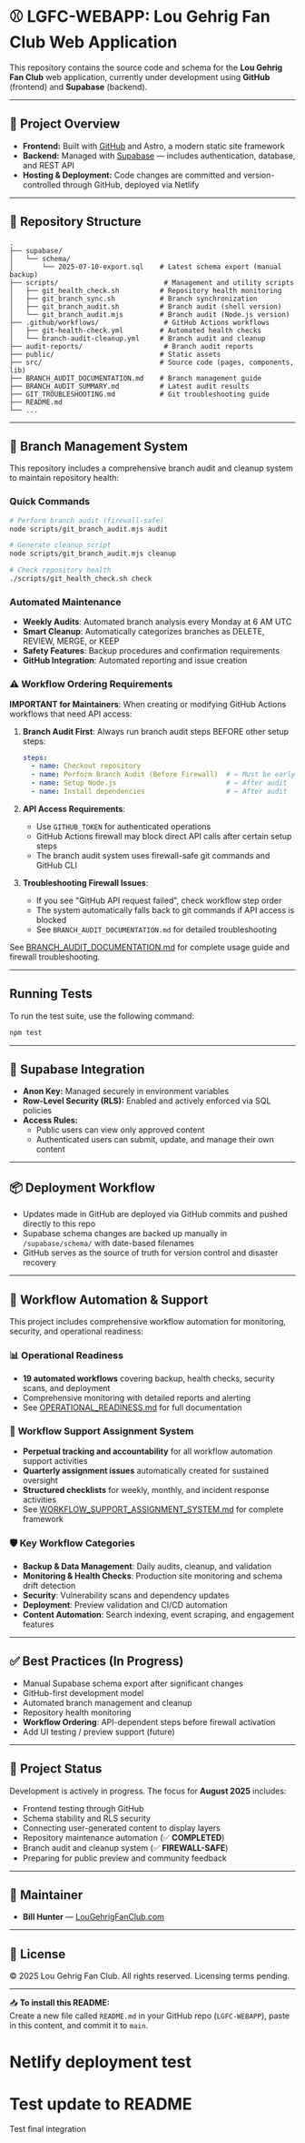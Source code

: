 # ⚾ LGFC-WEBAPP: Lou Gehrig Fan Club Web Application

This repository contains the source code and schema for the **Lou Gehrig Fan Club** web application, currently under development using **GitHub** (frontend) and **Supabase** (backend).

---

## 📌 Project Overview

- **Frontend:** Built with [GitHub](https://github.com) and Astro, a modern static site framework
- **Backend:** Managed with [Supabase](https://supabase.com) — includes authentication, database, and REST API
- **Hosting & Deployment:** Code changes are committed and version-controlled through GitHub, deployed via Netlify

---

## 📂 Repository Structure

```plaintext
.
├── supabase/
│   └── schema/
│       └── 2025-07-10-export.sql    # Latest schema export (manual backup)
├── scripts/                          # Management and utility scripts
│   ├── git_health_check.sh          # Repository health monitoring
│   ├── git_branch_sync.sh           # Branch synchronization
│   ├── git_branch_audit.sh          # Branch audit (shell version)
│   └── git_branch_audit.mjs         # Branch audit (Node.js version)
├── .github/workflows/                # GitHub Actions workflows
│   ├── git-health-check.yml         # Automated health checks
│   └── branch-audit-cleanup.yml     # Branch audit and cleanup
├── audit-reports/                    # Branch audit reports
├── public/                          # Static assets
├── src/                             # Source code (pages, components, lib)
├── BRANCH_AUDIT_DOCUMENTATION.md    # Branch management guide
├── BRANCH_AUDIT_SUMMARY.md          # Latest audit results
├── GIT_TROUBLESHOOTING.md           # Git troubleshooting guide
├── README.md
└── ...
```

---

## 🔧 Branch Management System

This repository includes a comprehensive branch audit and cleanup system to maintain repository health:

### Quick Commands

```bash
# Perform branch audit (firewall-safe)
node scripts/git_branch_audit.mjs audit

# Generate cleanup script
node scripts/git_branch_audit.mjs cleanup

# Check repository health
./scripts/git_health_check.sh check
```

### Automated Maintenance
- **Weekly Audits**: Automated branch analysis every Monday at 6 AM UTC
- **Smart Cleanup**: Automatically categorizes branches as DELETE, REVIEW, MERGE, or KEEP
- **Safety Features**: Backup procedures and confirmation requirements
- **GitHub Integration**: Automated reporting and issue creation

### ⚠️ Workflow Ordering Requirements

**IMPORTANT for Maintainers**: When creating or modifying GitHub Actions workflows that need API access:

1. **Branch Audit First**: Always run branch audit steps BEFORE other setup steps:
   ```yaml
   steps:
     - name: Checkout repository
     - name: Perform Branch Audit (Before Firewall)  # ← Must be early
     - name: Setup Node.js                           # ← After audit
     - name: Install dependencies                    # ← After audit
   ```

2. **API Access Requirements**: 
   - Use `GITHUB_TOKEN` for authenticated operations
   - GitHub Actions firewall may block direct API calls after certain setup steps
   - The branch audit system uses firewall-safe git commands and GitHub CLI

3. **Troubleshooting Firewall Issues**:
   - If you see "GitHub API request failed", check workflow step order
   - The system automatically falls back to git commands if API access is blocked
   - See `BRANCH_AUDIT_DOCUMENTATION.md` for detailed troubleshooting

See [BRANCH_AUDIT_DOCUMENTATION.md](./BRANCH_AUDIT_DOCUMENTATION.md) for complete usage guide and firewall troubleshooting.

---

## Running Tests

To run the test suite, use the following command:

```bash
npm test
```

---

## 🔗 Supabase Integration

- **Anon Key:** Managed securely in environment variables
- **Row-Level Security (RLS):** Enabled and actively enforced via SQL policies
- **Access Rules:**
  - Public users can view only approved content
  - Authenticated users can submit, update, and manage their own content

---

## 📦 Deployment Workflow

- Updates made in GitHub are deployed via GitHub commits and pushed directly to this repo
- Supabase schema changes are backed up manually in `/supabase/schema/` with date-based filenames
- GitHub serves as the source of truth for version control and disaster recovery

---

## 🔧 Workflow Automation & Support

This project includes comprehensive workflow automation for monitoring, security, and operational readiness:

### 📊 **Operational Readiness**
- **19 automated workflows** covering backup, health checks, security scans, and deployment
- Comprehensive monitoring with detailed reports and alerting
- See [OPERATIONAL_READINESS.md](OPERATIONAL_READINESS.md) for full documentation

### 🎯 **Workflow Support Assignment System**
- **Perpetual tracking and accountability** for all workflow automation support activities
- **Quarterly assignment issues** automatically created for sustained oversight
- **Structured checklists** for weekly, monthly, and incident response activities
- See [WORKFLOW_SUPPORT_ASSIGNMENT_SYSTEM.md](WORKFLOW_SUPPORT_ASSIGNMENT_SYSTEM.md) for complete framework

### 🛡️ **Key Workflow Categories**
- **Backup & Data Management**: Daily audits, cleanup, and validation
- **Monitoring & Health Checks**: Production site monitoring and schema drift detection
- **Security**: Vulnerability scans and dependency updates
- **Deployment**: Preview validation and CI/CD automation
- **Content Automation**: Search indexing, event scraping, and engagement features

---

## ✅ Best Practices (In Progress)

- Manual Supabase schema export after significant changes
- GitHub-first development model
- Automated branch management and cleanup
- Repository health monitoring
- **Workflow Ordering**: API-dependent steps before firewall activation
- Add UI testing / preview support (future)

---

## 🧭 Project Status

Development is actively in progress. The focus for **August 2025** includes:

- Frontend testing through GitHub
- Schema stability and RLS security
- Connecting user-generated content to display layers
- Repository maintenance automation (✅ **COMPLETED**)
- Branch audit and cleanup system (✅ **FIREWALL-SAFE**)
- Preparing for public preview and community feedback

---

## 👥 Maintainer

- **Bill Hunter** — [LouGehrigFanClub.com](https://lougehrigfanclub.com)

---

## 🧾 License

© 2025 Lou Gehrig Fan Club. All rights reserved. Licensing terms pending.

---

📥 **To install this README:**  
Create a new file called `README.md` in your GitHub repo (`LGFC-WEBAPP`), paste in this content, and commit it to `main`.
# Netlify deployment test
# Test update to README
Test final integration

